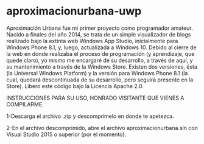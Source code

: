 # aproximacionurbana-uwp
Aproximación Urbana fue mi primer proyecto como programador amateur. Nacido a finales del año 2014, se trata de un simple visualizador de blogs realizado bajo la extinta web Windows App Studio, inicialmente para Windows Phone 8.1, y, luego, actualizada a Windows 10. Debido al cierre de la web en donde realizaba el proceso de programación (y aprendizaje, que quede claro), yo mismo me encargaré de su desarrollo, a través de aquí, y su mantenimiento a través de la Windows Store.
Existen dos versiones, ésta (la Universal Windows Platform) y la versión para Windows Phone 8.1 (la cual, quedará descontinuada de su desarrollo, pero seguirá presente en la Store). Libero este código bajo la Licencia Apache 2.0. 

INSTRUCCIONES PARA SU USO, HONRADO VISITANTE QUE VIENES A COMPILARME.

1-Descarga el archivo .zip y descomprímelo en donde te apetezca.

2-En el archivo descomprimido, abre el archivo aproximacionurbana.sln con Visual Studio 2015 o superior (por el momento). 
